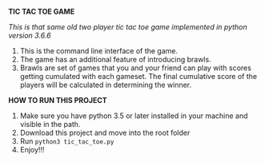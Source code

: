 **TIC TAC TOE GAME**

_This is that same old two player tic tac toe game implemented in python version 3.6.6_

1. This is the command line interface of the game.
2. The game has an additional feature of introducing brawls.
3. Brawls are set of games that you and your friend can play with scores getting cumulated with each gameset. The final cumulative
    score of the players will be calculated in determining the winner.

**HOW TO RUN THIS PROJECT**

1.  Make sure you have python 3.5 or later installed in your machine and visible in the path.
2.  Download this project and move into the root folder
3.  Run `python3 tic_tac_toe.py`
4.  Enjoy!!!

